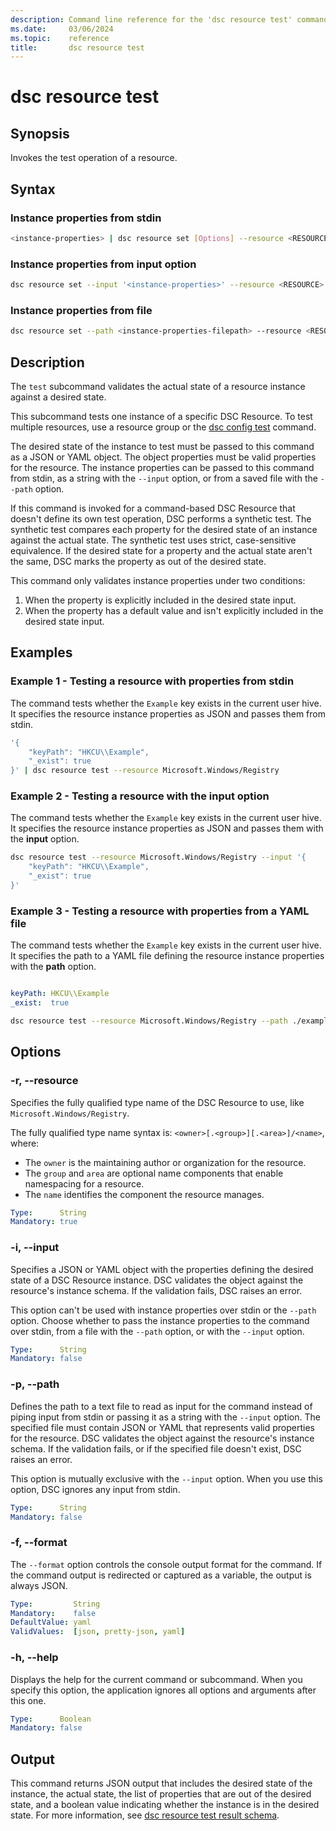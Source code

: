 ```yaml
---
description: Command line reference for the 'dsc resource test' command
ms.date:     03/06/2024
ms.topic:    reference
title:       dsc resource test
---
```


# dsc resource test

## Synopsis

Invokes the test operation of a resource.

## Syntax

### Instance properties from stdin

```sh
<instance-properties> | dsc resource set [Options] --resource <RESOURCE>
```

### Instance properties from input option

```sh
dsc resource set --input '<instance-properties>' --resource <RESOURCE>
```

### Instance properties from file

```sh
dsc resource set --path <instance-properties-filepath> --resource <RESOURCE>
```

## Description

The `test` subcommand validates the actual state of a resource instance against a desired state.

This subcommand tests one instance of a specific DSC Resource. To test multiple resources, use a
resource group or the [dsc config test][01] command.

The desired state of the instance to test must be passed to this command as a JSON or YAML object.
The object properties must be valid properties for the resource. The instance properties can be
passed to this command from stdin, as a string with the `--input` option, or from a saved file with
the `--path` option.

If this command is invoked for a command-based DSC Resource that doesn't define its own test
operation, DSC performs a synthetic test. The synthetic test compares each property for the desired
state of an instance against the actual state. The synthetic test uses strict, case-sensitive
equivalence. If the desired state for a property and the actual state aren't the same, DSC marks
the property as out of the desired state.

This command only validates instance properties under two conditions:

1. When the property is explicitly included in the desired state input.
1. When the property has a default value and isn't explicitly included in the desired state input.

## Examples

### Example 1 - Testing a resource with properties from stdin

The command tests whether the `Example` key exists in the current user hive. It specifies the
resource instance properties as JSON and passes them from stdin.

```sh
'{
    "keyPath": "HKCU\\Example",
    "_exist": true
}' | dsc resource test --resource Microsoft.Windows/Registry
```

### Example 2 - Testing a resource with the input option

The command tests whether the `Example` key exists in the current user hive. It specifies the
resource instance properties as JSON and passes them with the **input** option.

```sh
dsc resource test --resource Microsoft.Windows/Registry --input '{
    "keyPath": "HKCU\\Example",
    "_exist": true
}'
```

### Example 3 - Testing a resource with properties from a YAML file

The command tests whether the `Example` key exists in the current user hive. It specifies the
path to a YAML file defining the resource instance properties with the **path** option.

```sh
```

```yaml
keyPath: HKCU\\Example
_exist:  true
```

```sh
dsc resource test --resource Microsoft.Windows/Registry --path ./example.yaml
```

## Options

### -r, --resource

Specifies the fully qualified type name of the DSC Resource to use, like
`Microsoft.Windows/Registry`.

The fully qualified type name syntax is: `<owner>[.<group>][.<area>]/<name>`, where:

- The `owner` is the maintaining author or organization for the resource.
- The `group` and `area` are optional name components that enable namespacing for a resource.
- The `name` identifies the component the resource manages.

```yaml
Type:      String
Mandatory: true
```

### -i, --input

Specifies a JSON or YAML object with the properties defining the desired state of a DSC Resource
instance. DSC validates the object against the resource's instance schema. If the validation fails,
DSC raises an error.

This option can't be used with instance properties over stdin or the `--path` option. Choose
whether to pass the instance properties to the command over stdin, from a file with the `--path`
option, or with the `--input` option.

```yaml
Type:      String
Mandatory: false
```

### -p, --path

Defines the path to a text file to read as input for the command instead of piping input from stdin
or passing it as a string with the `--input` option. The specified file must contain JSON or YAML
that represents valid properties for the resource. DSC validates the object against the resource's
instance schema. If the validation fails, or if the specified file doesn't exist, DSC raises an
error.

This option is mutually exclusive with the `--input` option. When you use this option, DSC
ignores any input from stdin.

```yaml
Type:      String
Mandatory: false
```

### -f, --format

The `--format` option controls the console output format for the command. If the command output is
redirected or captured as a variable, the output is always JSON.

```yaml
Type:         String
Mandatory:    false
DefaultValue: yaml
ValidValues:  [json, pretty-json, yaml]
```

### -h, --help

Displays the help for the current command or subcommand. When you specify this option, the
application ignores all options and arguments after this one.

```yaml
Type:      Boolean
Mandatory: false
```

## Output

This command returns JSON output that includes the desired state of the instance, the actual state,
the list of properties that are out of the desired state, and a boolean value indicating whether
the instance is in the desired state. For more information, see
[dsc resource test result schema][02].

[01]: ../config/test.md
[02]: ../../schemas/outputs/resource/test.md
